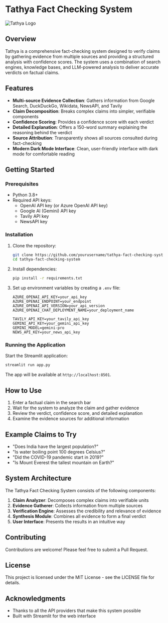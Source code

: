# Tathya Fact Checking System

![Tathya Logo](Logo.png)

## Overview

Tathya is a comprehensive fact-checking system designed to verify claims by gathering evidence from multiple sources and providing a structured analysis with confidence scores. The system uses a combination of search engines, knowledge bases, and LLM-powered analysis to deliver accurate verdicts on factual claims.

## Features

- **Multi-source Evidence Collection**: Gathers information from Google Search, DuckDuckGo, Wikidata, NewsAPI, and Tavily
- **Claim Decomposition**: Breaks complex claims into simpler, verifiable components
- **Confidence Scoring**: Provides a confidence score with each verdict
- **Detailed Explanation**: Offers a 150-word summary explaining the reasoning behind the verdict
- **Source Attribution**: Transparently shows all sources consulted during fact-checking
- **Modern Dark Mode Interface**: Clean, user-friendly interface with dark mode for comfortable reading

## Getting Started

### Prerequisites

- Python 3.8+
- Required API keys:
  - OpenAI API key (or Azure OpenAI API key)
  - Google AI (Gemini) API key
  - Tavily API key
  - NewsAPI key

### Installation

1. Clone the repository:
   ```bash
   git clone https://github.com/yourusername/tathya-fact-checking-system.git
   cd tathya-fact-checking-system
   ```

2. Install dependencies:
   ```bash
   pip install -r requirements.txt
   ```

3. Set up environment variables by creating a `.env` file:
   ```
   AZURE_OPENAI_API_KEY=your_api_key
   AZURE_OPENAI_ENDPOINT=your_endpoint
   AZURE_OPENAI_API_VERSION=your_api_version
   AZURE_OPENAI_CHAT_DEPLOYMENT_NAME=your_deployment_name
   
   TAVILY_API_KEY=your_tavily_api_key
   GEMINI_API_KEY=your_gemini_api_key
   GEMINI_MODEL=gemini-pro
   NEWS_API_KEY=your_news_api_key
   ```

### Running the Application

Start the Streamlit application:

```bash
streamlit run app.py
```

The app will be available at `http://localhost:8501`.

## How to Use

1. Enter a factual claim in the search bar
2. Wait for the system to analyze the claim and gather evidence
3. Review the verdict, confidence score, and detailed explanation
4. Examine the evidence sources for additional information

## Example Claims to Try

- "Does India have the largest population?"
- "Is water boiling point 100 degrees Celsius?"
- "Did the COVID-19 pandemic start in 2019?"
- "Is Mount Everest the tallest mountain on Earth?"

## System Architecture

The Tathya Fact Checking System consists of the following components:

1. **Claim Analyzer**: Decomposes complex claims into verifiable units
2. **Evidence Gatherer**: Collects information from multiple sources
3. **Verification Engine**: Assesses the credibility and relevance of evidence
4. **Synthesis Module**: Combines all evidence to form a final verdict
5. **User Interface**: Presents the results in an intuitive way

## Contributing

Contributions are welcome! Please feel free to submit a Pull Request.

## License

This project is licensed under the MIT License - see the LICENSE file for details.

## Acknowledgments

- Thanks to all the API providers that make this system possible
- Built with Streamlit for the web interface

